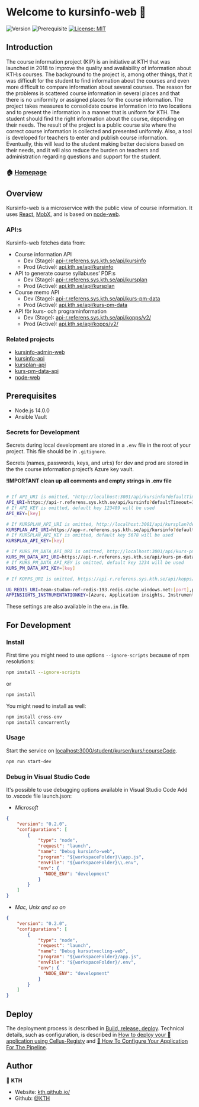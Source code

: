 # Welcome to kursinfo-web 👋

![Version](https://img.shields.io/badge/version-2.0.0-blue.svg?cacheSeconds=2592000)
![Prerequisite](https://img.shields.io/badge/node-14.0.0-blue.svg)
[![License: MIT](https://img.shields.io/badge/License-MIT-yellow.svg)](#)

## Introduction

The course information project (KIP) is an initiative at KTH that was launched in 2018 to improve the quality and availability of information about KTH:s courses. The background to the project is, among other things, that it was difficult for the student to find information about the courses and even more difficult to compare information about several courses. The reason for the problems is scattered course information in several places and that there is no uniformity or assigned places for the course information. The project takes measures to consolidate course information into two locations and to present the information in a manner that is uniform for KTH. The student should find the right information about the course, depending on their needs. The result of the project is a public course site where the correct course information is collected and presented uniformly. Also, a tool is developed for teachers to enter and publish course information. Eventually, this will lead to the student making better decisions based on their needs, and it will also reduce the burden on teachers and administration regarding questions and support for the student.

### 🏠 [Homepage](https://github.com/KTH/kursinfo-web)

## Overview

Kursinfo-web is a microservice with the public view of course information. It uses [React](https://reactjs.org//), [MobX](https://mobx.js.org/), and is based on [node-web](https://github.com/KTH/node-web).

### API:s

Kursinfo-web fetches data from:

- Course information API
  - Dev (Stage): [api-r.referens.sys.kth.se/api/kursinfo](https://api-r.referens.sys.kth.se/api/kursinfo)
  - Prod (Active): [api.kth.se/api/kursinfo](https://api.kth.se/api/kursinfo)
- API to generate course syllabuses’ PDF:s
  - Dev (Stage): [api-r.referens.sys.kth.se/api/kursplan](https://api-r.referens.sys.kth.se/api/kursplan)
  - Prod (Active): [api.kth.se/api/kursplan](https://api.kth.se/api/kursplan)
- Course memo API
  - Dev (Stage): [api-r.referens.sys.kth.se/api/kurs-pm-data](https://api-r.referens.sys.kth.se/api/kurs-pm-data)
  - Prod (Active): [api.kth.se/api/kurs-pm-data](https://api.kth.se/api/kurs-pm-data)
- API för kurs- och programinformation
  - Dev (Stage): [api-r.referens.sys.kth.se/api/kopps/v2/](https://api-r.referens.sys.kth.se/api/kopps/v2/)
  - Prod (Active): [api.kth.se/api/kopps/v2/](https://api.kth.se/api/kopps/v2/)

### Related projects

- [kursinfo-admin-web](https://github.com/KTH/kursinfo-admin-web)
- [kursinfo-api](https://github.com/KTH/kurs-pm-data-api)
- [kursplan-api](https://github.com/KTH/kursplan-api)
- [kurs-pm-data-api](https://github.com/KTH/kurs-pm-data-api)
- [node-web](https://github.com/KTH/node-web)

## Prerequisites

- Node.js 14.0.0
- Ansible Vault

### Secrets for Development

Secrets during local development are stored in a `.env` file in the root of your project. This file should be in `.gitignore`.

Secrets (names, passwords, keys, and uri:s) for dev and prod are stored in the the course information project’s Azure key vault.

__!IMPORTANT clean up all comments and empty strings in .env file__


```sh

# If API_URI is omitted, "http://localhost:3001/api/kursinfo?defaultTimeout=10000" will be used
API_URI=https://api-r.referens.sys.kth.se/api/kursinfo?defaultTimeout=10000
# If API_KEY is omitted, default key 123489 will be used
API_KEY=[key]

# If KURSPLAN_API_URI is omitted, http://localhost:3001/api/kursplan?defaultTimeout=10000 will be used
KURSPLAN_API_URI=https://app-r.referens.sys.kth.se/api/kursinfo?defaultTimeout=10000
# If KURSPLAN_API_KEY is omitted, default key 5678 will be used
KURSPLAN_API_KEY=[key]

# If KURS_PM_DATA_API_URI is omitted, http://localhost:3001/api/kurs-pm-data?defaultTimeout=10000 will be used
KURS_PM_DATA_API_URI=https://api-r.referens.sys.kth.se/api/kurs-pm-data?defaultTimeout=10000
# If KURS_PM_DATA_API_KEY is omitted, default key 1234 will be used
KURS_PM_DATA_API_KEY=[key]

# If KOPPS_URI is omitted, https://api-r.referens.sys.kth.se/api/kopps/v2/?defaultTimeout=10000 will be used

UG_REDIS_URI=team-studam-ref-redis-193.redis.cache.windows.net:[port],password=[password],ssl=True,abortConnect=False
APPINSIGHTS_INSTRUMENTATIONKEY=[Azure, Application insights, Instrumentation Key, can be found in Overview]
```

These settings are also available in the `env.in` file.


## For Development

### Install

First time you might need to use options `--ignore-scripts` because of npm resolutions:
```sh
npm install --ignore-scripts
```
or 

```sh
npm install

```
You might need to install as well:

```sh
npm install cross-env
npm install concurrently
```

### Usage

Start the service on [localhost:3000/student/kurser/kurs/:courseCode](http://localhost:3000/student/kurser/kurs/:courseCode).

```sh
npm run start-dev
```

### Debug in Visual Studio Code
It's possible to use debugging options available in Visual Studio Code
Add to .vscode file launch.json:
- *Microsoft*
```json
{
    "version": "0.2.0",
    "configurations": [
        {
            "type": "node",           
            "request": "launch",
            "name": "Debug kursinfo-web",
            "program": "${workspaceFolder}\\app.js",
            "envFile": "${workspaceFolder}\\.env",
            "env": {
              "NODE_ENV": "development"
            }
        }
    ]
}
```
- _Mac, Unix and so on_
```json
{
    "version": "0.2.0",
    "configurations": [
        {
            "type": "node",           
            "request": "launch",
            "name": "Debug kursutvecling-web",
            "program": "${workspaceFolder}/app.js",
            "envFile": "${workspaceFolder}/.env",
            "env": {
              "NODE_ENV": "development"
            }
        }
    ]
}
```



## Deploy

The deployment process is described in [Build, release, deploy](https://confluence.sys.kth.se/confluence/x/aY3_Ag). Technical details, such as configuration, is described in [How to deploy your 🐳 application using Cellus-Registy](https://gita.sys.kth.se/Infosys/cellus-registry/blob/master/HOW-TO-DEPLOY.md) and [🔧 How To Configure Your Application For The Pipeline](https://gita.sys.kth.se/Infosys/cellus-registry/blob/master/HOW-TO-CONFIGURE.md).

## Author

👤 **KTH**

- Website: [kth.github.io/](https://kth.github.io/)
- Github: [@KTH](https://github.com/KTH)
